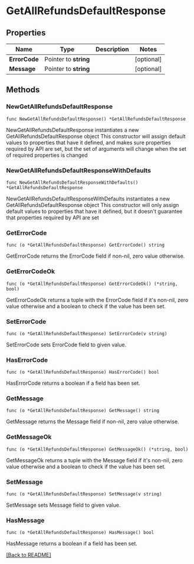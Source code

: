 # GetAllRefundsDefaultResponse

## Properties

| Name | Type | Description | Notes |
| ------------ | ------------- | ------------- | ------------- |
| **ErrorCode** | Pointer to **string** |  | [optional]  |
| **Message** | Pointer to **string** |  | [optional]  |

## Methods

### NewGetAllRefundsDefaultResponse

`func NewGetAllRefundsDefaultResponse() *GetAllRefundsDefaultResponse`

NewGetAllRefundsDefaultResponse instantiates a new GetAllRefundsDefaultResponse object
This constructor will assign default values to properties that have it defined,
and makes sure properties required by API are set, but the set of arguments
will change when the set of required properties is changed

### NewGetAllRefundsDefaultResponseWithDefaults

`func NewGetAllRefundsDefaultResponseWithDefaults() *GetAllRefundsDefaultResponse`

NewGetAllRefundsDefaultResponseWithDefaults instantiates a new GetAllRefundsDefaultResponse object
This constructor will only assign default values to properties that have it defined,
but it doesn't guarantee that properties required by API are set

### GetErrorCode

`func (o *GetAllRefundsDefaultResponse) GetErrorCode() string`

GetErrorCode returns the ErrorCode field if non-nil, zero value otherwise.

### GetErrorCodeOk

`func (o *GetAllRefundsDefaultResponse) GetErrorCodeOk() (*string, bool)`

GetErrorCodeOk returns a tuple with the ErrorCode field if it's non-nil, zero value otherwise
and a boolean to check if the value has been set.

### SetErrorCode

`func (o *GetAllRefundsDefaultResponse) SetErrorCode(v string)`

SetErrorCode sets ErrorCode field to given value.

### HasErrorCode

`func (o *GetAllRefundsDefaultResponse) HasErrorCode() bool`

HasErrorCode returns a boolean if a field has been set.

### GetMessage

`func (o *GetAllRefundsDefaultResponse) GetMessage() string`

GetMessage returns the Message field if non-nil, zero value otherwise.

### GetMessageOk

`func (o *GetAllRefundsDefaultResponse) GetMessageOk() (*string, bool)`

GetMessageOk returns a tuple with the Message field if it's non-nil, zero value otherwise
and a boolean to check if the value has been set.

### SetMessage

`func (o *GetAllRefundsDefaultResponse) SetMessage(v string)`

SetMessage sets Message field to given value.

### HasMessage

`func (o *GetAllRefundsDefaultResponse) HasMessage() bool`

HasMessage returns a boolean if a field has been set.


[[Back to README]](../../README.md)


